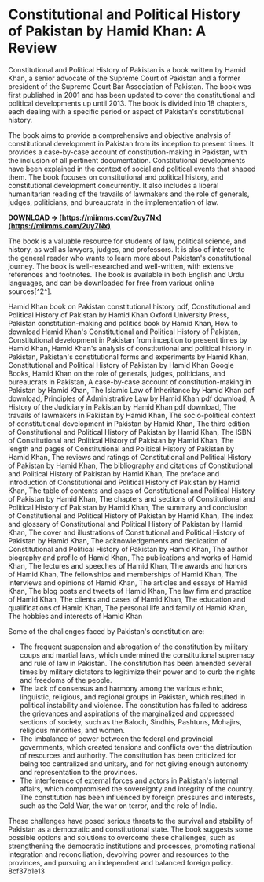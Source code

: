 # Constitutional and Political History of Pakistan by Hamid Khan: A Review
 
Constitutional and Political History of Pakistan is a book written by Hamid Khan, a senior advocate of the Supreme Court of Pakistan and a former president of the Supreme Court Bar Association of Pakistan. The book was first published in 2001 and has been updated to cover the constitutional and political developments up until 2013. The book is divided into 18 chapters, each dealing with a specific period or aspect of Pakistan's constitutional history.
 
The book aims to provide a comprehensive and objective analysis of constitutional development in Pakistan from its inception to present times. It provides a case-by-case account of constitution-making in Pakistan, with the inclusion of all pertinent documentation. Constitutional developments have been explained in the context of social and political events that shaped them. The book focuses on constitutional and political history, and constitutional development concurrently. It also includes a liberal humanitarian reading of the travails of lawmakers and the role of generals, judges, politicians, and bureaucrats in the implementation of law.
 
**DOWNLOAD → [https://miimms.com/2uy7Nx](https://miimms.com/2uy7Nx)**


 
The book is a valuable resource for students of law, political science, and history, as well as lawyers, judges, and professors. It is also of interest to the general reader who wants to learn more about Pakistan's constitutional journey. The book is well-researched and well-written, with extensive references and footnotes. The book is available in both English and Urdu languages, and can be downloaded for free from various online sources[^2^].
 
Hamid Khan book on Pakistan constitutional history pdf,  Constitutional and Political History of Pakistan by Hamid Khan Oxford University Press,  Pakistan constitution-making and politics book by Hamid Khan,  How to download Hamid Khan's Constitutional and Political History of Pakistan,  Constitutional development in Pakistan from inception to present times by Hamid Khan,  Hamid Khan's analysis of constitutional and political history in Pakistan,  Pakistan's constitutional forms and experiments by Hamid Khan,  Constitutional and Political History of Pakistan by Hamid Khan Google Books,  Hamid Khan on the role of generals, judges, politicians, and bureaucrats in Pakistan,  A case-by-case account of constitution-making in Pakistan by Hamid Khan,  The Islamic Law of Inheritance by Hamid Khan pdf download,  Principles of Administrative Law by Hamid Khan pdf download,  A History of the Judiciary in Pakistan by Hamid Khan pdf download,  The travails of lawmakers in Pakistan by Hamid Khan,  The socio-political context of constitutional development in Pakistan by Hamid Khan,  The third edition of Constitutional and Political History of Pakistan by Hamid Khan,  The ISBN of Constitutional and Political History of Pakistan by Hamid Khan,  The length and pages of Constitutional and Political History of Pakistan by Hamid Khan,  The reviews and ratings of Constitutional and Political History of Pakistan by Hamid Khan,  The bibliography and citations of Constitutional and Political History of Pakistan by Hamid Khan,  The preface and introduction of Constitutional and Political History of Pakistan by Hamid Khan,  The table of contents and cases of Constitutional and Political History of Pakistan by Hamid Khan,  The chapters and sections of Constitutional and Political History of Pakistan by Hamid Khan,  The summary and conclusion of Constitutional and Political History of Pakistan by Hamid Khan,  The index and glossary of Constitutional and Political History of Pakistan by Hamid Khan,  The cover and illustrations of Constitutional and Political History of Pakistan by Hamid Khan,  The acknowledgements and dedication of Constitutional and Political History of Pakistan by Hamid Khan,  The author biography and profile of Hamid Khan,  The publications and works of Hamid Khan,  The lectures and speeches of Hamid Khan,  The awards and honors of Hamid Khan,  The fellowships and memberships of Hamid Khan,  The interviews and opinions of Hamid Khan,  The articles and essays of Hamid Khan,  The blog posts and tweets of Hamid Khan,  The law firm and practice of Hamid Khan,  The clients and cases of Hamid Khan,  The education and qualifications of Hamid Khan,  The personal life and family of Hamid Khan,  The hobbies and interests of Hamid Khan

Some of the challenges faced by Pakistan's constitution are:
 
- The frequent suspension and abrogation of the constitution by military coups and martial laws, which undermined the constitutional supremacy and rule of law in Pakistan. The constitution has been amended several times by military dictators to legitimize their power and to curb the rights and freedoms of the people.
- The lack of consensus and harmony among the various ethnic, linguistic, religious, and regional groups in Pakistan, which resulted in political instability and violence. The constitution has failed to address the grievances and aspirations of the marginalized and oppressed sections of society, such as the Baloch, Sindhis, Pashtuns, Mohajirs, religious minorities, and women.
- The imbalance of power between the federal and provincial governments, which created tensions and conflicts over the distribution of resources and authority. The constitution has been criticized for being too centralized and unitary, and for not giving enough autonomy and representation to the provinces.
- The interference of external forces and actors in Pakistan's internal affairs, which compromised the sovereignty and integrity of the country. The constitution has been influenced by foreign pressures and interests, such as the Cold War, the war on terror, and the role of India.

These challenges have posed serious threats to the survival and stability of Pakistan as a democratic and constitutional state. The book suggests some possible options and solutions to overcome these challenges, such as strengthening the democratic institutions and processes, promoting national integration and reconciliation, devolving power and resources to the provinces, and pursuing an independent and balanced foreign policy.
 8cf37b1e13
 
